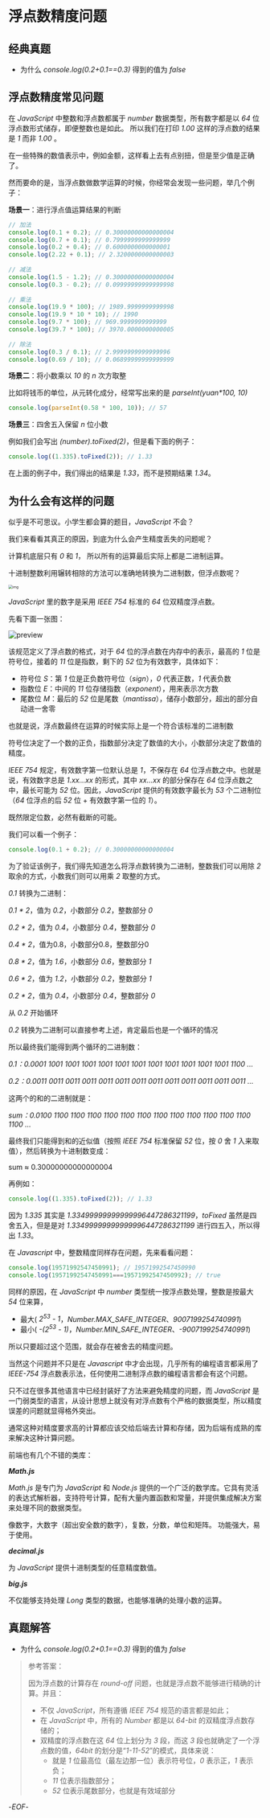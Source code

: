 # 浮点数精度问题



## 经典真题



- 为什么 *console.log(0.2+0.1==0.3)*  得到的值为 *false* 



## 浮点数精度常见问题



在 *JavaScript* 中整数和浮点数都属于 *number* 数据类型，所有数字都是以 *64* 位浮点数形式储存，即便整数也是如此。 所以我们在打印 *1.00* 这样的浮点数的结果是 *1* 而非 *1.00* 。

在一些特殊的数值表示中，例如金额，这样看上去有点别扭，但是至少值是正确了。

然而要命的是，当浮点数做数学运算的时候，你经常会发现一些问题，举几个例子：

**场景一**：进行浮点值运算结果的判断

```js
// 加法 
console.log(0.1 + 0.2); // 0.30000000000000004
console.log(0.7 + 0.1); // 0.7999999999999999
console.log(0.2 + 0.4); // 0.6000000000000001
console.log(2.22 + 0.1); // 2.3200000000000003
 
// 减法
console.log(1.5 - 1.2); // 0.30000000000000004
console.log(0.3 - 0.2); // 0.09999999999999998
 
// 乘法 
console.log(19.9 * 100); // 1989.9999999999998
console.log(19.9 * 10 * 10); // 1990
console.log(9.7 * 100); // 969.9999999999999
console.log(39.7 * 100); // 3970.0000000000005
 
// 除法 
console.log(0.3 / 0.1); // 2.9999999999999996
console.log(0.69 / 10); // 0.06899999999999999
```



**场景二**：将小数乘以 *10* 的 *n* 次方取整

比如将钱币的单位，从元转化成分，经常写出来的是 *parseInt(yuan\*100, 10)*

```js
console.log(parseInt(0.58 * 100, 10)); // 57
```



**场景三**：四舍五入保留 *n* 位小数

例如我们会写出  *(number).toFixed(2)*，但是看下面的例子：

```js
console.log((1.335).toFixed(2)); // 1.33
```

在上面的例子中，我们得出的结果是 *1.33*，而不是预期结果 *1.34*。



## 为什么会有这样的问题



似乎是不可思议。小学生都会算的题目，*JavaScript* 不会？

我们来看看其真正的原因，到底为什么会产生精度丢失的问题呢？



计算机底层只有 *0* 和 *1*， 所以所有的运算最后实际上都是二进制运算。

十进制整数利用辗转相除的方法可以准确地转换为二进制数，但浮点数呢？



<img src="https://p6-juejin.byteimg.com/tos-cn-i-k3u1fbpfcp/9fc493d0e2e84274b8445d8c5df405ae~tplv-k3u1fbpfcp-watermark.awebp" alt="img" style="zoom:50%;" />



 *JavaScript* 里的数字是采用 *IEEE 754* 标准的 *64* 位双精度浮点数。

先看下面一张图：

![preview](https://xiejie-typora.oss-cn-chengdu.aliyuncs.com/2021-09-29-060439.png)

该规范定义了浮点数的格式，对于 *64* 位的浮点数在内存中的表示，最高的 *1* 位是符号位，接着的 *11* 位是指数，剩下的 *52* 位为有效数字，具体如下：

- 符号位 *S*：第 *1* 位是正负数符号位（*sign*），*0* 代表正数，*1* 代表负数
- 指数位 *E*：中间的 *11* 位存储指数（*exponent*），用来表示次方数
- 尾数位 *M*：最后的 *52* 位是尾数（*mantissa*），储存小数部分，超出的部分自动进一舍零

也就是说，浮点数最终在运算的时候实际上是一个符合该标准的二进制数

符号位决定了一个数的正负，指数部分决定了数值的大小，小数部分决定了数值的精度。

*IEEE 754* 规定，有效数字第一位默认总是 *1*，不保存在 *64* 位浮点数之中。也就是说，有效数字总是 *1.xx…xx* 的形式，其中 *xx…xx* 的部分保存在 *64* 位浮点数之中，最长可能为 *52* 位。因此，*JavaScript* 提供的有效数字最长为 *53* 个二进制位（*64* 位浮点的后 *52* 位 + 有效数字第一位的 *1*）。

既然限定位数，必然有截断的可能。



我们可以看一个例子：

```js
console.log(0.1 + 0.2); // 0.30000000000000004
```

为了验证该例子，我们得先知道怎么将浮点数转换为二进制，整数我们可以用除 *2* 取余的方式，小数我们则可以用乘 *2* 取整的方式。



*0.1* 转换为二进制：

*0.1 \* 2*，值为 *0.2*，小数部分 *0.2*，整数部分 *0*

*0.2 \* 2*，值为 *0.4*，小数部分 *0.4*，整数部分 *0*

*0.4 \* 2*，值为0.8，小数部分0.8，整数部分0

*0.8 \* 2*，值为 *1.6*，小数部分 *0.6*，整数部分 *1*

*0.6 \* 2*，值为 *1.2*，小数部分 *0.2*，整数部分 *1*

*0.2 \* 2*，值为 *0.4*，小数部分 *0.4*，整数部分 *0*

从 *0.2* 开始循环



*0.2*  转换为二进制可以直接参考上述，肯定最后也是一个循环的情况



所以最终我们能得到两个循环的二进制数：

*0.1：0.0001 1001 1001 1001 1001 1001 1001 1001 1001 1001 1001 1001 1100 ...*

*0.2：0.0011 0011 0011 0011 0011 0011 0011 0011 0011 0011 0011 0011 0011 ...*

这两个的和的二进制就是：

*sum：0.0100 1100 1100 1100 1100 1100 1100 1100 1100 1100 1100 1100 1100 1100 ...*

最终我们只能得到和的近似值（按照 *IEEE 754* 标准保留 *52* 位，按 *0* 舍 *1* 入来取值），然后转换为十进制数变成：

sum ≈ 0.30000000000000004



再例如：

```js
console.log((1.335).toFixed(2)); // 1.33
```

因为 *1.335* 其实是 *1.33499999999999996447286321199*，*toFixed* 虽然是四舍五入，但是是对 *1.33499999999999996447286321199* 进行四五入，所以得出 *1.33*。



在 *Javascript* 中，整数精度同样存在问题，先来看看问题：

```js
console.log(19571992547450991); // 19571992547450990
console.log(19571992547450991===19571992547450992); // true
```



同样的原因，在 *JavaScript* 中  *number* 类型统一按浮点数处理，整数是按最大 *54* 位来算，

- 最大( *2<sup>53</sup> - 1*，*Number.MAX_SAFE_INTEGER*、*9007199254740991*) 
- 最小( *-(2<sup>53</sup> - 1)*，*Number.MIN_SAFE_INTEGER*、*-9007199254740991*) 

所以只要超过这个范围，就会存在被舍去的精度问题。



当然这个问题并不只是在 *Javascript* 中才会出现，几乎所有的编程语言都采用了 *IEEE-754* 浮点数表示法，任何使用二进制浮点数的编程语言都会有这个问题。

只不过在很多其他语言中已经封装好了方法来避免精度的问题，而 *JavaScript* 是一门弱类型的语言，从设计思想上就没有对浮点数有个严格的数据类型，所以精度误差的问题就显得格外突出。



通常这种对精度要求高的计算都应该交给后端去计算和存储，因为后端有成熟的库来解决这种计算问题。

前端也有几个不错的类库：



***Math.js***

*Math.js* 是专门为 *JavaScript* 和 *Node.js* 提供的一个广泛的数学库。它具有灵活的表达式解析器，支持符号计算，配有大量内置函数和常量，并提供集成解决方案来处理不同的数据类型。

像数字，大数字（超出安全数的数字），复数，分数，单位和矩阵。 功能强大，易于使用。



***decimal.js***

为 *JavaScript* 提供十进制类型的任意精度数值。



***big.js***

不仅能够支持处理 *Long* 类型的数据，也能够准确的处理小数的运算。



## 真题解答



- 为什么 *console.log(0.2+0.1==0.3)*  得到的值为 *false* 

> 参考答案：
>
> 因为浮点数的计算存在 *round-off*  问题，也就是浮点数不能够进行精确的计算。并且：
>
> - 不仅 *JavaScript*，所有遵循 *IEEE 754* 规范的语言都是如此；
> - 在 *JavaScript* 中，所有的 *Number* 都是以 *64-bit* 的双精度浮点数存储的；
> - 双精度的浮点数在这 *64* 位上划分为 *3* 段，而这 *3* 段也就确定了一个浮点数的值，*64bit* 的划分是“*1-11-52*”的模式，具体来说：
>   - 就是 *1* 位最高位（最左边那一位）表示符号位，*0* 表示正，*1* 表示负；
>   - *11* 位表示指数部分；
>   - *52* 位表示尾数部分，也就是有效域部分



-*EOF*-

